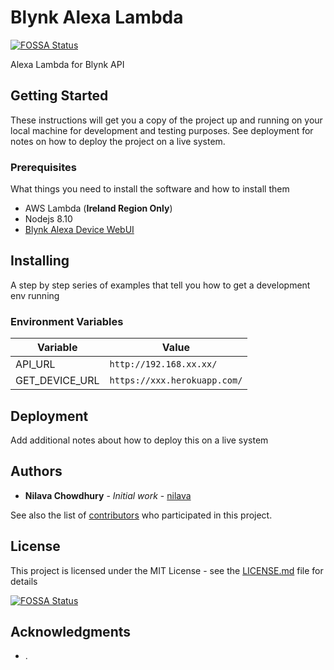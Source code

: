 # Blynk Alexa Lambda
[![FOSSA Status](https://app.fossa.io/api/projects/git%2Bgithub.com%2Fnilava%2Falexa_smart_home_lambda.svg?type=shield)](https://app.fossa.io/projects/git%2Bgithub.com%2Fnilava%2Falexa_smart_home_lambda?ref=badge_shield)


Alexa Lambda for Blynk API

## Getting Started

These instructions will get you a copy of the project up and running on your local machine for development and testing purposes. See deployment for notes on how to deploy the project on a live system.

### Prerequisites

What things you need to install the software and how to install them

* AWS Lambda (**Ireland Region Only**)
* Nodejs 8.10
* [Blynk Alexa Device WebUI]([https://github.com/nilava/alexa_smart_home_device_discovery](https://github.com/nilava/alexa_smart_home_device_discovery)) 


## Installing

A step by step series of examples that tell you how to get a development env running

### Environment Variables 
| Variable |Value  |
|--|--|
|API_URL  | `http://192.168.xx.xx/`|
|GET_DEVICE_URL|`https://xxx.herokuapp.com/`|


## Deployment

Add additional notes about how to deploy this on a live system


## Authors

* **Nilava Chowdhury** - *Initial work* - [nilava](https://github.com/nilava)

See also the list of [contributors](https://github.com/nilava/alexa_smart_home_lambda/contributors) who participated in this project.

## License

This project is licensed under the MIT License - see the [LICENSE.md](LICENSE.md) file for details


[![FOSSA Status](https://app.fossa.io/api/projects/git%2Bgithub.com%2Fnilava%2Falexa_smart_home_lambda.svg?type=large)](https://app.fossa.io/projects/git%2Bgithub.com%2Fnilava%2Falexa_smart_home_lambda?ref=badge_large)

## Acknowledgments

* .